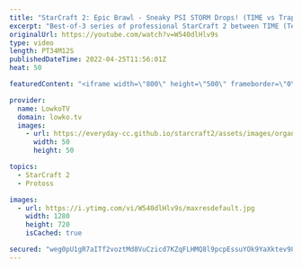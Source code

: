 ```yaml
---
title: "StarCraft 2: Epic Brawl - Sneaky PSI STORM Drops! (TIME vs Trap)"
excerpt: "Best-of-3 series of professional StarCraft 2 between TIME (Terran) and Trap (Protoss). Game number one in particular is amazing. A constant back-and-forth between two players that have very small economies.  Support my work on Patreon: https://www.patreon.com/lowkotv Become a YouTube member: https://lowko.tv/join"
originalUrl: https://youtube.com/watch?v=W540dlHlv9s
type: video
length: PT34M12S
publishedDateTime: 2022-04-25T11:56:01Z
heat: 50

featuredContent: "<iframe width=\"800\" height=\"500\" frameborder=\"0\" src=\"https://www.youtube.com/embed/W540dlHlv9s\" allow=\"accelerometer; autoplay; encrypted-media; gyroscope; picture-in-picture\" allowfullscreen></iframe>"

provider:
  name: LowkoTV
  domain: lowko.tv
  images:
    - url: https://everyday-cc.github.io/starcraft2/assets/images/organizations/lowko.tv-50x50.jpg
      width: 50
      height: 50

topics:
  - StarCraft 2
  - Protoss

images:
  - url: https://i.ytimg.com/vi/W540dlHlv9s/maxresdefault.jpg
    width: 1280
    height: 720
    isCached: true

secured: "weg0pU1gR7aITf2voztMd8VuCzicd7KZqFLHMQ8l9pcpEssuYOk9YaXktev98hQnUJbNypVm0IWQ10cZNCIeKp6Qh9gwDt4NW7IIERWHRHck6qp2HCRQsPSC56g7o73ud8qmQyav27e2ERbYzfVFNJos7AjMvGbXLyqszqE0dU225rwVuPaMFH+w2VPQGr8by0wKpT4m6bE0nqPCFn0ZKh8M6D9Y1sOb3YveaZ+/D6oj+RxIDTYyRGswGG3ma5MqjMqjRQMva/dj/m7M87/zZZKA6Qmc7VmQPOPekXZTrjIvUt+Gm61QbgdiQxigNyuYyNoYYaJ6ddyv7jo0Ng2akPBNB0h8fammpv4wY7kK8VzsBPgrXVyYDOaiwxsMS6Qljs7BIPUK9/yZvyOgCw9GUfULijdcQRnbvpt2ukYCuGI=;mh7x/WDlEZ2cbJW8sHJ+Qg=="
---
```


